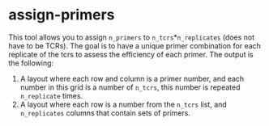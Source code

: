 # assign-primers
This tool allows you to assign `n_primers` to `n_tcrs`*`n_replicates` (does not have to be TCRs). The goal is to have a unique primer combination for each replicate of the tcrs to assess the efficiency of each primer. The output is the following:
1. A layout where each row and column is a primer number, and each number in this grid is a number of `n_tcrs`, this number is repeated `n_replicate` times.
2. A layout where each row is a number from the `n_tcrs` list, and `n_replicates` columns that contain sets of primers.
